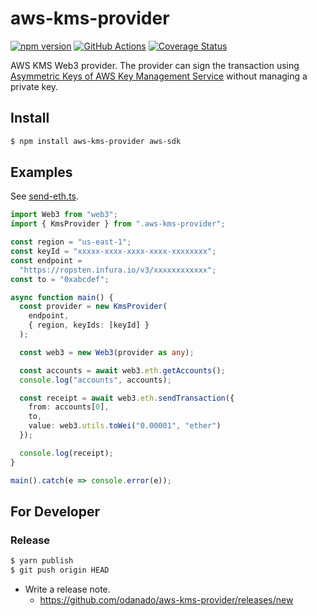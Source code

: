 # aws-kms-provider

[![npm version](https://badge.fury.io/js/aws-kms-provider.svg)](https://www.npmjs.com/package/aws-kms-provider)
[![GitHub Actions](https://github.com/odanado/aws-kms-provider/workflows/Node%20CI/badge.svg)](https://github.com/odanado/aws-kms-provider)
[![Coverage Status](https://coveralls.io/repos/github/odanado/aws-kms-provider/badge.svg?branch=add-coveralls)](https://coveralls.io/github/odanado/aws-kms-provider?branch=add-coveralls)

AWS KMS Web3 provider. The provider can sign the transaction using [Asymmetric Keys of AWS Key Management Service](https://docs.aws.amazon.com/kms/latest/developerguide/symmetric-asymmetric.html) without managing a private key.



## Install
```bash
$ npm install aws-kms-provider aws-sdk
```

## Examples
See [send-eth.ts](https://github.com/odanado/aws-kms-provider/blob/master/examples/send-eth.ts).

```ts
import Web3 from "web3";
import { KmsProvider } from ".aws-kms-provider";

const region = "us-east-1";
const keyId = "xxxxx-xxxx-xxxx-xxxx-xxxxxxxx";
const endpoint =
  "https://ropsten.infura.io/v3/xxxxxxxxxxxx";
const to = "0xabcdef";

async function main() {
  const provider = new KmsProvider(
    endpoint,
    { region, keyIds: [keyId] }
  );

  const web3 = new Web3(provider as any);

  const accounts = await web3.eth.getAccounts();
  console.log("accounts", accounts);

  const receipt = await web3.eth.sendTransaction({
    from: accounts[0],
    to,
    value: web3.utils.toWei("0.00001", "ether")
  });

  console.log(receipt);
}

main().catch(e => console.error(e));
```


## For Developer
### Release


```bash
$ yarn publish
$ git push origin HEAD
```

- Write a release note.
  - https://github.com/odanado/aws-kms-provider/releases/new